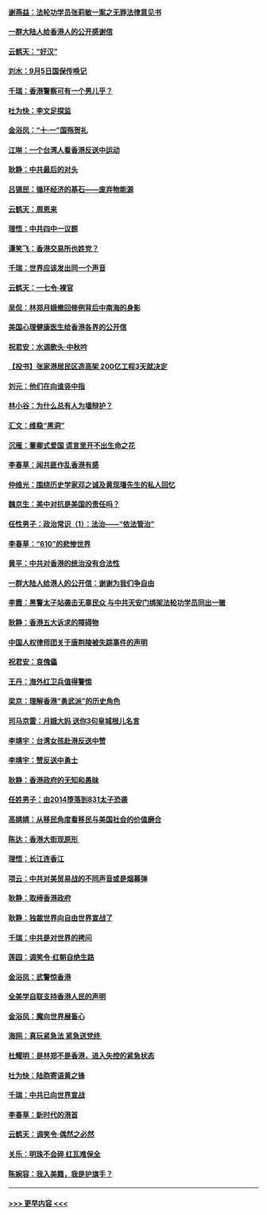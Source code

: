 #### [谢燕益：法轮功学员张莉敏一案之无罪法律意见书](../pages/nsc993/n11517600.md?t=09130744) 
#### [一群大陆人给香港人的公开感谢信](../pages/nsc993/n11514797.md?t=09130744) 
#### [云鹤天：“好汉”](../pages/nsc993/n11513536.md?t=09130744) 
#### [刘水：9月5日国保传唤记](../pages/nsc993/n11513460.md?t=09130744) 
#### [千瑞：香港警察可有一个男儿乎？](../pages/nsc993/n11513109.md?t=09130744) 
#### [吐为快：李文足探监](../pages/nsc993/n11509622.md?t=09130744) 
#### [金浴凤：“十‧一”国殇贺礼](../pages/nsc993/n11509593.md?t=09130744) 
#### [江琳：一个台湾人看香港反送中运动](../pages/nsc993/n11509211.md?t=09130744) 
#### [耿静：中共最后的对头](../pages/nsc993/n11508308.md?t=09130744) 
#### [吕锡民：循环经济的基石——废弃物能源](../pages/nsc993/n11508212.md?t=09130744) 
#### [云鹤天：周恩来](../pages/nsc993/n11508055.md?t=09130744) 
#### [理悟：中共四中一议题](../pages/nsc993/n11507782.md?t=09130744) 
#### [谭笑飞：香港交易所也姓党？](../pages/nsc993/n11507753.md?t=09130744) 
#### [千瑞：世界应该发出同一个声音](../pages/nsc993/n11507290.md?t=09130744) 
#### [云鹤天：一七令‧裸官](../pages/nsc993/n11507177.md?t=09130744) 
#### [吴侃：林郑月娥撤回修例背后中南海的身影](../pages/nsc993/n11506876.md?t=09130744) 
#### [美国心理健康医生给香港各界的公开信](../pages/nsc993/n11506809.md?t=09130744) 
#### [祝君安：水调歌头‧中秋吟](../pages/nsc993/n11506758.md?t=09130744) 
#### [【投书】张家港居民区造高架 200亿工程3天就决定](../pages/nsc993/n11506682.md?t=09130744) 
#### [刘元：他们在向谁竖中指](../pages/nsc993/n11505384.md?t=09130744) 
#### [林小谷：为什么总有人为墙辩护？](../pages/nsc993/n11505226.md?t=09130744) 
#### [汇文：维稳“黑洞”](../pages/nsc993/n11504347.md?t=09130744) 
#### [沉雁：董卿式爱国 谎言里开不出生命之花](../pages/nsc993/n11503215.md?t=09130744) 
#### [李春草：闻共匪作乱香港有感](../pages/nsc993/n11503072.md?t=09130744) 
#### [仲维光：围绕历史学家邓之诚及黄现璠先生的私人回忆](../pages/nsc993/n11501330.md?t=09130744) 
#### [魏京生：美中对抗是美国的责任吗？](../pages/nsc993/n11500723.md?t=09130744) 
#### [任性男子：政治常识（1）：法治——“依法管治”](../pages/nsc993/n11500791.md?t=09130744) 
#### [李春草：“610”的悲惨世界](../pages/nsc993/n11501141.md?t=09130744) 
#### [黄平：中共对香港的统治没有合法性](../pages/nsc993/n11499473.md?t=09130744) 
#### [一群大陆人给港人的公开信：谢谢为我们争自由](../pages/nsc993/n11500402.md?t=09130744) 
#### [李霞：黑警太子站袭击无辜民众 与中共天安门绑架法轮功学员同出一辙](../pages/nsc993/n11499805.md?t=09130744) 
#### [耿静：香港五大诉求的障碍物](../pages/nsc993/n11497578.md?t=09130744) 
#### [中国人权律师团关于唐荆陵被失踪事件的声明](../pages/nsc993/n11500014.md?t=09130744) 
#### [祝君安：哀傀儡](../pages/nsc993/n11499776.md?t=09130744) 
#### [王丹：海外红卫兵值得警惕](../pages/nsc993/n11498138.md?t=09130744) 
#### [梁京：理解香港“勇武派”的历史角色](../pages/nsc993/n11498006.md?t=09130744) 
#### [司马京雷：月娥大妈  送你3句皇城根儿名言](../pages/nsc993/n11497885.md?t=09130744) 
#### [李靖宇：台湾女孩赴港反送中赞](../pages/nsc993/n11497721.md?t=09130744) 
#### [李靖宇：赞反送中勇士](../pages/nsc993/n11497452.md?t=09130744) 
#### [耿静：香港政府的无知和愚昧](../pages/nsc993/n11494238.md?t=09130744) 
#### [任姓男子：由2014堕落到831太子恐袭](../pages/nsc993/n11496683.md?t=09130744) 
#### [高婧婧：从移民角度看移民与美国社会的价值磨合](../pages/nsc993/n11495757.md?t=09130744) 
#### [陈达：香港大街现原形 ](../pages/nsc993/n11495441.md?t=09130744) 
#### [理悟：长江连香江](../pages/nsc993/n11495377.md?t=09130744) 
#### [项云：中共对美贸易战的不同声音或是烟幕弹](../pages/nsc993/n11494929.md?t=09130744) 
#### [耿静：取缔香港政府](../pages/nsc993/n11494218.md?t=09130744) 
#### [耿静：独裁世界向自由世界宣战了](../pages/nsc993/n11494190.md?t=09130744) 
#### [千瑞：中共是对世界的拷问](../pages/nsc993/n11493021.md?t=09130744) 
#### [莲园：调笑令‧红朝自绝生路](../pages/nsc993/n11493011.md?t=09130744) 
#### [金浴凤：武警惊香港](../pages/nsc993/n11492994.md?t=09130744) 
#### [全美学自联支持香港人民的声明](../pages/nsc993/n11492630.md?t=09130744) 
#### [金浴凤：魔向世界展畜心](../pages/nsc993/n11492599.md?t=09130744) 
#### [海网：真玩紧急法 紧急送党终 ](../pages/nsc993/n11492535.md?t=09130744) 
#### [杜耀明：是林郑不是香港，进入失控的紧急状态](../pages/nsc993/n11491420.md?t=09130744) 
#### [吐为快：陆胞寄语黄之锋](../pages/nsc993/n11491117.md?t=09130744) 
#### [千瑞：中共已向世界宣战](../pages/nsc993/n11490123.md?t=09130744) 
#### [李春草：新时代的港首](../pages/nsc993/n11489864.md?t=09130744) 
#### [云鹤天：调笑令·偶然之必然](../pages/nsc993/n11489701.md?t=09130744) 
#### [关乐：明珠不会碎 红瓦难保全](../pages/nsc993/n11489647.md?t=09130744) 
#### [陈婉容：我入美籍，我是护旗手？](../pages/nsc993/n11487908.md?t=09130744) 

----
#### [ >>> 更早内容 <<< ](../indexes/nsc993-earlier.md)
